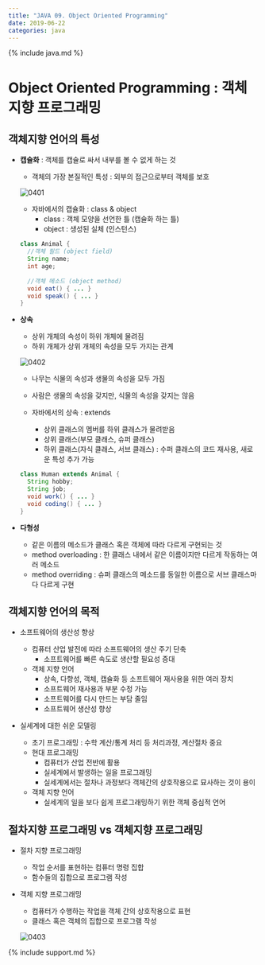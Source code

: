```yaml
---
title: "JAVA 09. Object Oriented Programming"
date: 2019-06-22
categories: java
---
```


{% include java.md %}

# Object Oriented Programming : 객체 지향 프로그래밍

## 객체지향 언어의 특성

* **캡슐화** : 객체를 캡슐로 싸서 내부를 볼 수 없게 하는 것
  * 객체의 가장 본질적인 특성 : 외부의 접근으로부터 객체를 보호
  
  ![0401](https://user-images.githubusercontent.com/26007107/59939276-6dd01400-9492-11e9-8c8d-49677a82ebd0.png)
  
  * 자바에서의 캡슐화 : class & object
    * class : 객체 모양을 선언한 틀 (캡슐화 하는 틀)
    * object : 생성된 실체 (인스턴스)
    
  ~~~java
  class Animal {
    //객체 필드 (object field)
    String name;
    int age;
    
    //객체 메소드 (object method)
    void eat() { ... }
    void speak() { ... }
  }
  ~~~
  
* **상속**
  * 상위 개체의 속성이 하위 개체에 물려짐
  * 하위 개체가 상위 개체의 속성을 모두 가지는 관계
  
  ![0402](https://user-images.githubusercontent.com/26007107/59939367-b38cdc80-9492-11e9-94f6-4d8aacd5c80e.png)
  
  * 나무는 식물의 속성과 생물의 속성을 모두 가짐
  * 사람은 생물의 속성을 갖지만, 식물의 속성을 갖지는 않음
  
  * 자바에서의 상속 : extends
    * 상위 클래스의 멤버를 하위 클래스가 물려받음
    * 상위 클래스(부모 클래스, 슈퍼 클래스)
    * 하위 클래스(자식 클래스, 서브 클래스) : 수퍼 클래스의 코드 재사용, 새로운 특성 추가 가능
    
  ~~~java
  class Human extends Animal {
    String hobby;
    String job;
    void work() { ... }
    void coding() { ... }
  }
  ~~~
  
* **다형성**
  * 같은 이름의 메소드가 클래스 혹은 객체에 따라 다르게 구현되는 것
  * method overloading : 한 클래스 내에서 같은 이름이지만 다르게 작동하는 여러 메소드
  * method overriding : 슈퍼 클래스의 메소드를 동일한 이름으로 서브 클래스마다 다르게 구현
  

## 객체지향 언어의 목적
* 소프트웨어의 생산성 향상
  * 컴퓨터 산업 발전에 따라 소프트웨어의 생산 주기 단축
    * 소프트웨어를 빠른 속도로 생산할 필요성 증대
  * 객체 지향 언어
    * 상속, 다향성, 객체, 캡슐화 등 소프트웨어 재사용을 위한 여러 장치
    * 소프트웨어 재사용과 부분 수정 가능
    * 소프트웨어를 다시 만드는 부담 줄임
    * 소프트웨어 생산성 향상
    
* 실세계에 대한 쉬운 모델링
  * 초기 프로그래밍 : 수학 계산/통계 처리 등 처리과정, 계산절차 중요
  * 현대 프로그래밍
    * 컴퓨터가 산업 전반에 활용
    * 실세계에서 발생하는 일을 프로그래밍
    * 실세계에서는 절차나 과정보다 객체간의 상호작용으로 묘사하는 것이 용이
  * 객체 지향 언어
    * 실세계의 일을 보다 쉽게 프로그래밍하기 위한 객체 중심적 언어
    
    
## 절차지향 프로그래밍 vs 객체지향 프로그래밍

* 절차 지향 프로그래밍
  * 작업 순서를 표현하는 컴퓨터 명령 집합
  * 함수들의 집합으로 프로그램 작성
* 객체 지향 프로그래밍
  * 컴퓨터가 수행하는 작업을 객체 간의 상호작용으로 표현
  * 클래스 혹은 객체의 집합으로 프로그램 작성
  
  ![0403](https://user-images.githubusercontent.com/26007107/59939389-c0113500-9492-11e9-9c5a-a3550dc4a5a1.png)


{% include support.md %}
